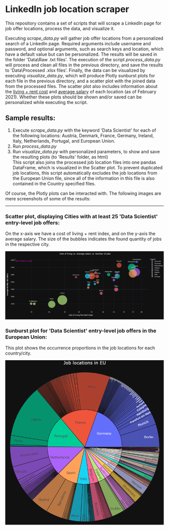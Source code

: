 # LinkedIn job location scraper

This repository contains a set of scripts that will scrape a LinkedIn page for job offer locations, process the data, and visualize it. 

Executing _scrape_data.py_ will gather job offer locations from a personalized search of a LinkedIn page. Required arguments include username and password, and optional arguments, such as search keys and location, which have a default value but can be personalized. The results will be saved in the folder 'Data\Raw .txt files'. The execution of the script _process_data.py_ will process and clean all files in the previous directory, and save the results to 'Data\Processed .xlsx files'. Finally, the data can be visualized by executing _visualize_data.py_, which will produce Plotly sunburst plots for each file in the previous directory, and a scatter plot with the joined data from the processed files. The scatter plot also includes information about the [living + rent cost](https://www.numbeo.com/cost-of-living/rankings.jsp) and [average salary](https://www.numbeo.com/cost-of-living/region_prices_by_city?itemId=105&region=150) of each location (as of February 2021). Whether these plots should be shown and/or saved can be personalized while executing the script.

## Sample results:

1. Execute _scrape_data.py_ with the keyword 'Data Scientist' for each of the following locations: Austria, Denmark, France, Germany, Ireland, Italy, Netherlands, Portugal, and European Union.
2. Run _process_data.py_
3. Run _visualize_data.py_ with personalized parameters, to show and save the resulting plots (to 'Results' folder, as html) <br>
  This script also joins the processed job location files into one pandas DataFrame, which is visualized in the Scatter plot. To prevent duplicated job locations, this script automatically excludes the job locations from the European Union file, since all of the information in this file is also contained in the Country specified files. <p>

Of course, the Plotly plots can be interacted with. The following images are mere screenshots of some of the results:
<br> 
<hr> 
  
### Scatter plot, displaying Cities with at least 25 'Data Scientist' entry-level job offers: 
On the x-axis we have a cost of living + rent index, and on the y-axis the average salary. The size of the bubbles indicates the found quantity of jobs in the respective city.<p>
  
![Sunburst Plot EU](./Plots/Scatter_plot.png)

<p>
<p>
          
### Sunburst plot for 'Data Scientist' entry-level job offers in the European Union: <p>
This plot shows the occurrence proportions in the job locations for each country/city. <p>
  
![Sunburst Plot EU](./Plots/Sunburst_plot_EU.png)

